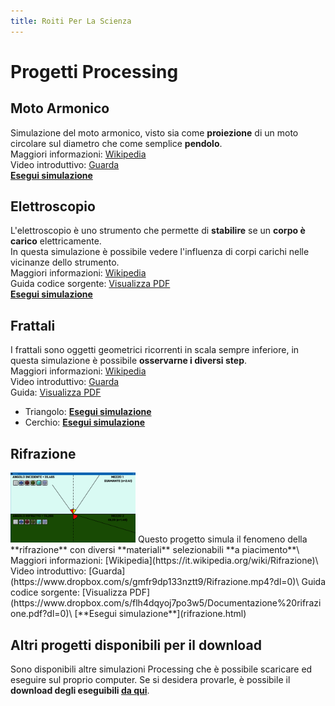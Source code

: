 ```yaml
---
title: Roiti Per La Scienza
---
```


# Progetti Processing

## Moto Armonico
Simulazione del moto armonico, visto sia come **proiezione** di un moto circolare sul diametro che come semplice **pendolo**.\
Maggiori informazioni: [Wikipedia](https://it.wikipedia.org/wiki/Moto_armonico)\
Video introduttivo: [Guarda](https://www.dropbox.com/s/yqgsimv19oy6tky/MotoArmonico.mp4?dl=0)\
[**Esegui simulazione**](moto_armonico.html)

## Elettroscopio
L'elettroscopio è uno strumento che permette di **stabilire** se un **corpo è carico** elettricamente.\
In questa simulazione è possibile vedere l'influenza di corpi carichi nelle vicinanze dello strumento.\
Maggiori informazioni: [Wikipedia](https://it.wikipedia.org/wiki/Elettroscopio)\
Guida codice sorgente: [Visualizza PDF](https://www.dropbox.com/s/unze8oztfd3cjyd/Documentazione%20elettroscopio.pdf?dl=0)\
[**Esegui simulazione**](elettroscopio.html)

## Frattali
I frattali sono oggetti geometrici ricorrenti in scala sempre inferiore, in questa simulazione è possibile **osservarne i diversi step**.\
Maggiori informazioni: [Wikipedia](https://it.wikipedia.org/wiki/Frattale)\
Video introduttivo: [Guarda](https://www.dropbox.com/s/ukio79m9c3292hq/Frattali.mp4?dl=0)\
Guida: [Visualizza PDF](https://www.dropbox.com/s/v1p7hwhka1sigff/Documentazione%20frattali.pdf?dl=0)
* Triangolo: [**Esegui simulazione**](triangolo_fractal.html)
* Cerchio: [**Esegui simulazione**](cerchio_fractal.html)

## Rifrazione
<img src="https://github.com/RoitiPerLaScienza/roitiperlascienza.github.io/raw/main/imgs/RifrazionePost.png" alt="rifrazione" width="200"/>
Questo progetto simula il fenomeno della **rifrazione** con diversi **materiali** selezionabili **a piacimento**\
Maggiori informazioni: [Wikipedia](https://it.wikipedia.org/wiki/Rifrazione)\
Video introduttivo: [Guarda](https://www.dropbox.com/s/gmfr9dp133nztt9/Rifrazione.mp4?dl=0)\
Guida codice sorgente: [Visualizza PDF](https://www.dropbox.com/s/flh4dqyoj7po3w5/Documentazione%20rifrazione.pdf?dl=0)\
[**Esegui simulazione**](rifrazione.html)

## Altri progetti disponibili per il download
Sono disponibili altre simulazioni Processing che è possibile scaricare ed eseguire sul proprio computer. Se si desidera provarle, è possibile il **download degli eseguibili [da qui](downloads.html)**.
